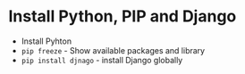 # Install Python, PIP and Django

- Install Pyhton
- `pip freeze` - Show available packages and library
- `pip install djnago` - install Django globally